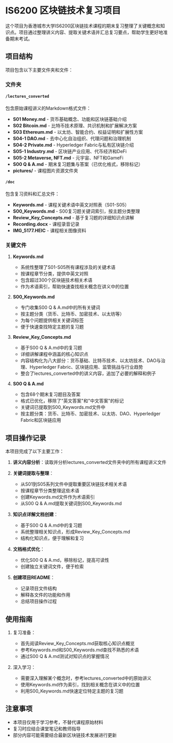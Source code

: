 # IS6200 区块链技术复习项目

这个项目为香港城市大学IS6200区块链技术课程的期末复习整理了关键概念和知识点。项目通过整理讲义内容、提取关键术语并汇总复习要点，帮助学生更好地准备期末考试。

## 项目结构

项目包含以下主要文件夹和文件：

### 文件夹

#### `/lectures_converted`

包含原始课程讲义的Markdown格式文件：

- **S01 Money.md** - 货币基础概念、功能和区块链基础介绍
- **S02 Bitcoin.md** - 比特币技术原理、共识机制和扩展解决方案
- **S03 Ethereum.md** - 以太坊、智能合约、权益证明和扩展性方案
- **S04-1 DAO.md** - 去中心化自治组织、代理问题和治理机制
- **S04-2 Private.md** - Hyperledger Fabric与私有区块链介绍
- **S05-1 Industry.md** - 区块链产业应用、代币经济和DeFi
- **S05-2 Metaverse, NFT.md** - 元宇宙、NFT和GameFi
- **S00 Q & A.md** - 期末复习题集与答案（已优化格式，移除标记）
- **pictures/** - 课程图片资源文件夹

#### `/doc`

包含复习资料和汇总文件：

- **Keywords.md** - 课程关键术语中英文对照表（S01-S05）
- **S00_Keywords.md** - S00复习题关键词索引，按主题分类整理
- **Review_Key_Concepts.md** - 基于复习题的详细知识点讲解
- **Recording.docx** - 课程录音记录
- **IMG_5177.HEIC** - 课程相关图像资料

### 关键文件

1. **Keywords.md**
   - 系统性整理了S01-S05所有课程涉及的关键术语
   - 按课程章节分类，提供中英文对照
   - 包含超过300个区块链技术相关术语
   - 作为术语索引，帮助快速查找相关概念在讲义中的位置

2. **S00_Keywords.md**
   - 专门收集S00 Q & A.md中的所有关键词
   - 按主题分类（货币、比特币、加密技术、以太坊等）
   - 为每个问题提供相关关键词标签
   - 便于快速查找特定主题的复习题

3. **Review_Key_Concepts.md**
   - 基于S00 Q & A.md中的复习题
   - 详细讲解课程中涵盖的核心知识点
   - 内容结构化为八大部分：货币基础、比特币技术、以太坊技术、DAO与治理、Hyperledger Fabric、区块链应用、监管挑战与行业趋势
   - 整合了lectures_converted中的讲义内容，追加了必要的解释和例子

4. **S00 Q & A.md**
   - 包含68个期末复习题目及答案
   - 格式已优化，移除了"英文答案"和"中文答案"的标记
   - 关键词已提取到S00_Keywords.md文件中
   - 按主题分类：货币、比特币、加密技术、以太坊、DAO、Hyperledger Fabric和区块链应用

## 项目操作记录

本项目完成了以下主要工作：

1. **讲义内容分析**：读取并分析lectures_converted文件夹中的所有课程讲义文件

2. **关键词提取与整理**：
   - 从S01到S05系列文件中提取重要区块链技术相关术语
   - 按课程章节分类整理这些术语
   - 创建Keywords.md文件作为术语索引
   - 从S00 Q & A.md提取关键词到S00_Keywords.md

3. **知识点详解文档创建**：
   - 基于S00 Q & A.md中的复习题
   - 系统整理相关知识点，形成Review_Key_Concepts.md
   - 结构化知识点，便于理解和复习

4. **文档格式优化**：
   - 优化S00 Q & A.md，移除标记，提高可读性
   - 创建独立关键词文件，便于检索

5. **创建项目README**：
   - 记录项目文件结构
   - 解释各文件的功能和作用
   - 总结项目操作过程

## 使用指南

1. 复习准备：
   - 首先阅读Review_Key_Concepts.md获取核心知识点概览
   - 参考Keywords.md和S00_Keywords.md查找不熟悉的术语
   - 通过S00 Q & A.md测试对知识点的掌握情况

2. 深入学习：
   - 需要深入理解某个概念时，参考lectures_converted中的原始讲义
   - 使用Keywords.md作为索引，找到相关概念在讲义中的位置
   - 利用S00_Keywords.md快速定位特定主题的复习题

## 注意事项

- 本项目仅用于学习参考，不替代课程原始材料
- 复习时应结合课堂笔记和教师指导
- 部分内容可能需要结合最新区块链技术发展进行更新 